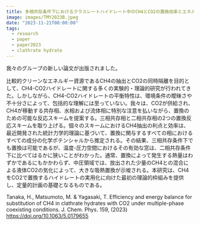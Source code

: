 ```yaml
---
title: 多相共存条件下におけるクラスレートハイドレート中のCH4とCO2の置換効率とエネルギー収支
image: images/TMY2023B.jpeg
date: "2023-11-21T00:00:00"
tags:
  - research
  - paper
  - paper2023
  - clathrate hydrate
---
```

我々のグループの新しい論文が出版されました。

比較的クリーンなエネルギー資源であるCH4の抽出とCO2の同時隔離を目的として、CH4-CO2ハイドレートに関する多くの実験的・理論的研究が行われてきた。しかしながら、CH4-CO2ハイドレートの平衡特性は、環境条件の曖昧さや不十分さによって、包括的な理解には至っていない。我々は、CO2が供給され、CH4が移動する共存相、水相および流体相に特別な注意を払いながら、置換のための可能な反応スキームを提案する。三相共存相と二相共存相の2つの置換反応スキームを取り上げる。個々のスキームにおけるCH4抽出の利点と効率は、最近開発された統計力学的理論に基づいて、置換に関与するすべての相におけるすべての成分の化学ポテンシャルから推定される。その結果、三相共存条件下でも置換は可能であるが、温度-圧力空間におけるその有効な窓は、二相共存条件下に比べてはるかに狭いことがわかった。通常、置換によって発生する熱量はわずかであるにもかかわらず、中圧領域では、放出された少量のCH4との混合による液体CO2の気化によって、大きな吸熱置換が示唆される。本研究は、CH4をCO2で置換するハイドレートの実用化に向けた最初の理論的枠組みを提供し、定量的計画の基礎となるものである。

Tanaka, H., Matsumoto, M. & Yagasaki, T. Efficiency and energy balance for substitution of CH4 in clathrate hydrates with CO2 under multiple-phase coexisting conditions. J. Chem. Phys. 159, (2023) https://doi.org/10.1063/5.0179655

